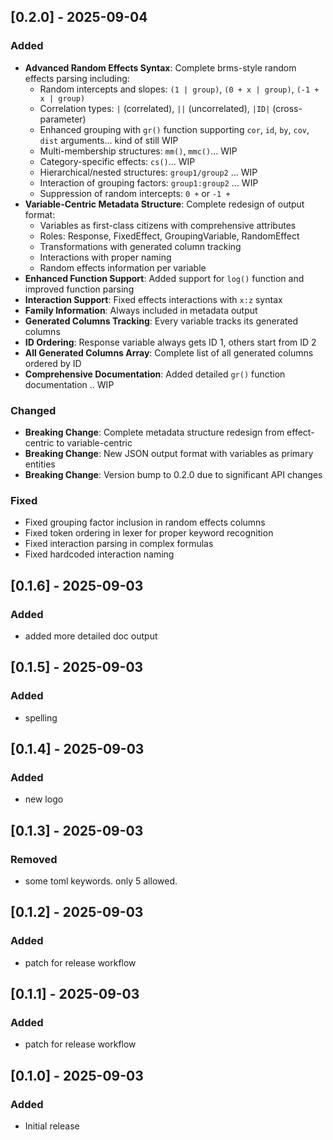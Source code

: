 ## [0.2.0] - 2025-09-04

### Added

- **Advanced Random Effects Syntax**: Complete brms-style random effects parsing including:
  - Random intercepts and slopes: `(1 | group)`, `(0 + x | group)`, `(-1 + x | group)`
  - Correlation types: `|` (correlated), `||` (uncorrelated), `|ID|` (cross-parameter)
  - Enhanced grouping with `gr()` function supporting `cor`, `id`, `by`, `cov`, `dist` arguments... kind of still WIP
  - Multi-membership structures: `mm()`, `mmc()`... WIP
  - Category-specific effects: `cs()`... WIP
  - Hierarchical/nested structures: `group1/group2` ... WIP
  - Interaction of grouping factors: `group1:group2` ... WIP
  - Suppression of random intercepts: `0 +` or `-1 +`
- **Variable-Centric Metadata Structure**: Complete redesign of output format:
  - Variables as first-class citizens with comprehensive attributes
  - Roles: Response, FixedEffect, GroupingVariable, RandomEffect
  - Transformations with generated column tracking
  - Interactions with proper naming
  - Random effects information per variable
- **Enhanced Function Support**: Added support for `log()` function and improved function parsing
- **Interaction Support**: Fixed effects interactions with `x:z` syntax
- **Family Information**: Always included in metadata output
- **Generated Columns Tracking**: Every variable tracks its generated columns
- **ID Ordering**: Response variable always gets ID 1, others start from ID 2
- **All Generated Columns Array**: Complete list of all generated columns ordered by ID
- **Comprehensive Documentation**: Added detailed `gr()` function documentation .. WIP

### Changed

- **Breaking Change**: Complete metadata structure redesign from effect-centric to variable-centric
- **Breaking Change**: New JSON output format with variables as primary entities
- **Breaking Change**: Version bump to 0.2.0 due to significant API changes

### Fixed

- Fixed grouping factor inclusion in random effects columns
- Fixed token ordering in lexer for proper keyword recognition
- Fixed interaction parsing in complex formulas
- Fixed hardcoded interaction naming

## [0.1.6] - 2025-09-03

### Added

- added more detailed doc output

## [0.1.5] - 2025-09-03

### Added

- spelling

## [0.1.4] - 2025-09-03

### Added

- new logo

## [0.1.3] - 2025-09-03

### Removed

- some toml keywords. only 5 allowed.

## [0.1.2] - 2025-09-03

### Added

- patch for release workflow

## [0.1.1] - 2025-09-03

### Added

- patch for release workflow

## [0.1.0] - 2025-09-03

### Added

- Initial release